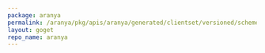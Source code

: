 ```yaml
---
package: aranya
permalink: /aranya/pkg/apis/aranya/generated/clientset/versioned/scheme
layout: goget
repo_name: aranya
---
```

